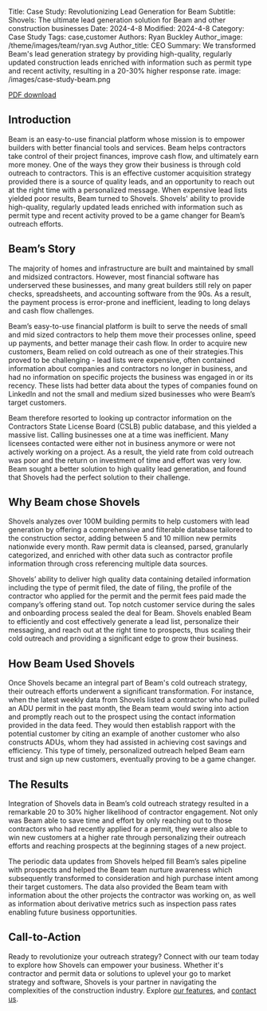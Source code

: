 Title: Case Study: Revolutionizing Lead Generation for Beam
Subtitle: Shovels: The ultimate lead generation solution for Beam and other construction businesses
Date: 2024-4-8
Modified: 2024-4-8
Category: Case Study
Tags: case,customer
Authors: Ryan Buckley
Author_image: /theme/images/team/ryan.svg
Author_title: CEO
Summary: We transformed Beam's lead generation strategy by providing high-quality, regularly updated construction leads enriched with information such as permit type and recent activity, resulting in a 20-30% higher response rate.
image: /images/case-study-beam.png


[PDF download]({static}/pdfs/Shovels_Beam.pdf)

## Introduction

Beam is an easy-to-use financial platform whose mission is to empower builders with better financial tools and services. Beam helps contractors take control of their project finances,  improve cash flow, and ultimately earn more money.  One of the ways they grow their business is through cold outreach to contractors. This is an effective customer acquisition strategy provided there is a source of quality leads, and an opportunity to reach out at the right time with a personalized message. When expensive lead lists yielded poor results, Beam turned to Shovels. Shovels' ability to provide high-quality, regularly updated leads enriched with information such as permit type and recent activity proved to be a game changer for Beam’s outreach efforts.

## Beam’s Story

The majority of homes and infrastructure are built and maintained by small and midsized contractors. However, most financial software has underserved these businesses, and many great builders still rely on paper checks, spreadsheets, and accounting software from the 90s. As a result, the payment process is error-prone and inefficient, leading to long delays and cash flow challenges. 

Beam’s easy-to-use financial platform is built to serve the needs of small and mid sized contractors to help them move their processes online, speed up payments, and better manage their cash flow. In order to acquire new customers, Beam relied on cold outreach as one of their strategies.This proved to be challenging - lead lists were expensive, often contained information about companies and contractors no longer in business, and had no information on specific projects the business was engaged in or its recency. These lists had better data about the types of companies found on LinkedIn and not the small and medium sized businesses who were Beam’s target customers. 

Beam therefore resorted to looking up contractor information on the Contractors State License Board (CSLB) public database, and this yielded a massive list. Calling businesses one at a time was inefficient. Many licensees contacted were either not in business anymore or were not actively working on a project. As a result, the yield rate from cold outreach was poor and the return on investment of time and effort was very low. Beam sought a better solution to high quality lead generation, and found that Shovels had the perfect solution to their challenge. 

## Why Beam chose Shovels

Shovels analyzes over 100M building permits to help customers with lead generation by offering a comprehensive and filterable database tailored to the construction sector, adding between 5 and 10 million new permits nationwide every month. Raw permit data is cleansed, parsed, granularly categorized, and enriched with other data such as contractor profile information through cross referencing multiple data sources.

Shovels’ ability to deliver high quality data containing detailed information including the type of permit filed, the date of filing, the profile of the contractor who applied for the permit and the permit fees paid made the company’s offering stand out. Top notch customer service during the sales and onboarding process sealed the deal for Beam. 
Shovels enabled Beam to efficiently and cost effectively generate a lead list, personalize their messaging, and reach out at the right time to prospects, thus scaling their cold outreach and providing a significant edge to grow their business.

## How Beam Used Shovels

Once Shovels became an integral part of Beam's cold outreach strategy,  their outreach efforts underwent a significant transformation. For instance, when the latest weekly data from Shovels listed a contractor who had pulled an ADU permit in the past month, the Beam team would swing into action and promptly reach out to the prospect using the contact information provided in the data feed. They would then establish rapport with the potential customer by citing an example of another customer who also constructs ADUs, whom they had assisted in achieving cost savings and efficiency. This type of timely, personalized outreach helped Beam earn trust and sign up new customers, eventually proving to be a game changer.

## The Results

Integration of Shovels data in Beam’s cold outreach strategy resulted in a remarkable 20 to 30% higher likelihood of contractor engagement. Not only was Beam able to save time and effort by only reaching out to those contractors who had recently applied for a permit, they were also able to win new customers at a higher rate through personalizing their outreach efforts and reaching prospects at the beginning stages of a new project.

The periodic data updates from Shovels helped fill Beam’s sales pipeline with prospects and helped the Beam team nurture awareness which subsequently transformed to consideration and high purchase intent among their target customers. The data also provided the Beam team with information about the other projects the contractor was working on, as well as information about derivative metrics such as inspection pass rates enabling future business opportunities.

## Call-to-Action

Ready to revolutionize your outreach strategy? Connect with our team today to explore how Shovels can empower your business. Whether it's contractor and permit data or solutions to uplevel your go to market strategy and software, Shovels is your partner in navigating the complexities of the construction industry. Explore [our features]({filename}../pages/about.md), and [contact us]({filename}../pages/contact.md).
